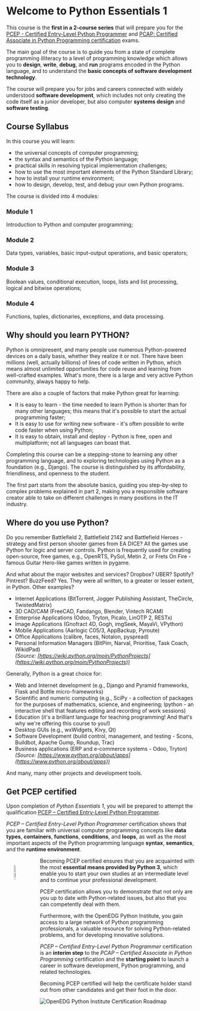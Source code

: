 # Welcome to Python Essentials 1
This course is the **first in a 2-course series** that will prepare you for the [PCEP - Certified Entry-Level Python Programmer](https://pythoninstitute.org/pcep) and [PCAP: Certified Associate in Python Programming certification](https://pythoninstitute.org/pcap) exams.

The main goal of the course is to guide you from a state of complete programming illiteracy to a level of programming knowledge which allows you to **design**, **write**, **debug**, and **run** programs encoded in the Python language, and to understand the **basic concepts of software development technology**.

The course will prepare you for jobs and careers connected with widely understood **software development**, which includes not only creating the code itself as a junior developer, but also computer **systems design** and **software testing**.

## Course Syllabus
In this course you will learn:
- the universal concepts of computer programming;
- the syntax and semantics of the Python language;
- practical skills in resolving typical implementation challenges;
- how to use the most important elements of the Python Standard Library;
- how to install your runtime environment;
- how to design, develop, test, and debug your own Python programs.

The course is divided into 4 modules:

### Module 1
Introduction to Python and computer programming;
### Module 2
Data types, variables, basic input-output operations, and basic operators;
### Module 3
Boolean values, conditional execution, loops, lists and list processing, logical and bitwise operations;
### Module 4
Functions, tuples, dictionaries, exceptions, and data processing.

## Why should you learn PYTHON?
Python is omnipresent, and many people use numerous Python-powered devices on a daily basis, whether they realize it or not. There have been millions (well, actually billions) of lines of code written in Python, which means almost unlimited opportunities for code reuse and learning from well-crafted examples. What's more, there is a large and very active Python community, always happy to help.

There are also a couple of factors that make Python great for learning:
- It is easy to learn - the time needed to learn Python is shorter than for many other languages; this means that it's possible to start the actual programming faster;
- It is easy to use for writing new software - it's often possible to write code faster when using Python;
- It is easy to obtain, install and deploy - Python is free, open and multiplatform; not all languages can boast that.

Completing this course can be a stepping-stone to learning any other programming language, and to exploring technologies using Python as a foundation (e.g., Django). The course is distinguished by its affordability, friendliness, and openness to the student.

The first part starts from the absolute basics, guiding you step-by-step to complex problems explained in part 2, making you a responsible software creator able to take on different challenges in many positions in the IT industry.

## Where do you use Python?
Do you remember Battlefield 2, Battlefield 2142 and Battlefield Heroes - strategy and first person shooter games from EA DICE? All the games use Python for logic and server controls. Python is frequently used for creating open-source, free games, e.g., OpenRTS, PySol, Metin 2, or Frets On Fire - famous Guitar Hero-like games written in pygame.

And what about the major websites and services? Dropbox? UBER? Spotify? Pintrest? BuzzFeed? Yes. They were all written, to a greater or lesser extent, in Python. Other examples?
- Internet Applications (BitTorrent, Jogger Publishing Assistant, TheCircle, TwistedMatrix)
- 3D CAD/CAM (FreeCAD, Fandango, Blender, Vintech RCAM)
- Enterprise Applications (Odoo, Tryton, Picalo, LinOTP 2, RESTx)
- Image Applications (Gnofract 4D, Gogh, imgSeek, MayaVi, VPython)
- Mobile Applications (Aarlogic C05/3, AppBackup, Pyroute)
- Office Applications (calibre, faces, Notalon, pyspread)
- Personal Information Managers (BitPim, Narval, Prioritise, Task Coach, WikidPad)</br>
<em>(Source: [https://wiki.python.org/moin/PythonProjects](https://wiki.python.org/moin/PythonProjects))</em>

Generally, Python is a great choice for:
- Web and Internet development (e.g., Django and Pyramid frameworks, Flask and Bottle micro-frameworks)
- Scientific and numeric computing (e.g., SciPy - a collection of packages for the purposes of mathematics, science, and engineering; Ipython - an interactive shell that features editing and recording of work sessions)
- Education (it's a brilliant language for teaching programming! And that's why we're offering this course to you!)
- Desktop GUIs (e.g., wxWidgets, Kivy, Qt)
- Software Development (build control, management, and testing - Scons, Buildbot, Apache Gump, Roundup, Trac)
- Business applications (ERP and e-commerce systems - Odoo, Tryton)</br>
 <em>(Source: [https://www.python.org/about/apps](https://www.python.org/about/apps))</em>
 
And many, many other projects and development tools.

## Get PCEP certified
Upon completion of <em>Python Essentials 1</em>, you will be prepared to attempt the qualification [PCEP – Certified Entry-Level Python Programmer](https://pythoninstitute.org/pcep).

<em>PCEP – Certified Entry-Level Python Programmer</em> certification shows that you are familiar with universal computer programming concepts like **data types**, **containers**, **functions**, **conditions**, and **loops**, as well as the most important aspects of the Python programming language **syntax**, **semantics**, and the **runtime environment**.

<img src="https://edube.org/uploads/media/default/0001/02/e2519dd139c8e12186e446e4714ba5751c3cb4ab.png" width="10%" alt="PCEP badge" style="float:left; padding:20px;">

Becoming PCEP certified ensures that you are acquainted with the most **essential means provided by Python 3**, which enable you to start your own studies at an intermediate level and to continue your professional development.

PCEP certification allows you to demonstrate that not only are you up to date with Python-related issues, but also that you can competently deal with them.

Furthermore, with the OpenEDG Python Institute, you gain access to a large network of Python programming professionals, a valuable resource for solving Python-related problems, and for developing innovative solutions.

<em>PCEP – Certified Entry-Level Python Programmer</em> certification is an **interim step** to the <em>PCAP – Certified Associate in Python Programming</em> certification and the **starting point** to launch a career in software development, Python programming, and related technologies.

Becoming PCEP certified will help the certificate holder stand out from other candidates and get their foot in the door.

![OpenEDG Python Institute Certification Roadmap](https://edube.org/uploads/media/default/0001/03/950648592699cd56fe8676fa3cdab9d81d1a9474.png)
